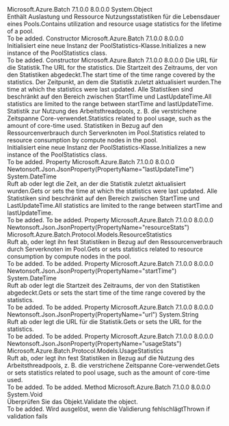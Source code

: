 <Type Name="PoolStatistics" FullName="Microsoft.Azure.Batch.Protocol.Models.PoolStatistics">
  <TypeSignature Language="C#" Value="public class PoolStatistics" />
  <TypeSignature Language="ILAsm" Value=".class public auto ansi beforefieldinit PoolStatistics extends System.Object" />
  <TypeSignature Language="DocId" Value="T:Microsoft.Azure.Batch.Protocol.Models.PoolStatistics" />
  <TypeSignature Language="VB.NET" Value="Public Class PoolStatistics" />
  <TypeSignature Language="F#" Value="type PoolStatistics = class" />
  <AssemblyInfo>
    <AssemblyName>Microsoft.Azure.Batch</AssemblyName>
    <AssemblyVersion>7.1.0.0</AssemblyVersion>
    <AssemblyVersion>8.0.0.0</AssemblyVersion>
  </AssemblyInfo>
  <Base>
    <BaseTypeName>System.Object</BaseTypeName>
  </Base>
  <Interfaces />
  <Docs>
    <summary>
            <span data-ttu-id="977dd-101">Enthält Auslastung und Ressource Nutzungsstatistiken für die Lebensdauer eines Pools.</span><span class="sxs-lookup"><span data-stu-id="977dd-101">Contains utilization and resource usage statistics for the lifetime of a pool.</span></span>
            </summary>
    <remarks>To be added.</remarks>
  </Docs>
  <Members>
    <Member MemberName=".ctor">
      <MemberSignature Language="C#" Value="public PoolStatistics ();" />
      <MemberSignature Language="ILAsm" Value=".method public hidebysig specialname rtspecialname instance void .ctor() cil managed" />
      <MemberSignature Language="DocId" Value="M:Microsoft.Azure.Batch.Protocol.Models.PoolStatistics.#ctor" />
      <MemberSignature Language="VB.NET" Value="Public Sub New ()" />
      <MemberType>Constructor</MemberType>
      <AssemblyInfo>
        <AssemblyName>Microsoft.Azure.Batch</AssemblyName>
        <AssemblyVersion>7.1.0.0</AssemblyVersion>
        <AssemblyVersion>8.0.0.0</AssemblyVersion>
      </AssemblyInfo>
      <Parameters />
      <Docs>
        <summary>
            <span data-ttu-id="977dd-102">Initialisiert eine neue Instanz der PoolStatistics-Klasse.</span><span class="sxs-lookup"><span data-stu-id="977dd-102">Initializes a new instance of the PoolStatistics class.</span></span>
            </summary>
        <remarks>To be added.</remarks>
      </Docs>
    </Member>
    <Member MemberName=".ctor">
      <MemberSignature Language="C#" Value="public PoolStatistics (string url, DateTime startTime, DateTime lastUpdateTime, Microsoft.Azure.Batch.Protocol.Models.UsageStatistics usageStats = null, Microsoft.Azure.Batch.Protocol.Models.ResourceStatistics resourceStats = null);" />
      <MemberSignature Language="ILAsm" Value=".method public hidebysig specialname rtspecialname instance void .ctor(string url, valuetype System.DateTime startTime, valuetype System.DateTime lastUpdateTime, class Microsoft.Azure.Batch.Protocol.Models.UsageStatistics usageStats, class Microsoft.Azure.Batch.Protocol.Models.ResourceStatistics resourceStats) cil managed" />
      <MemberSignature Language="DocId" Value="M:Microsoft.Azure.Batch.Protocol.Models.PoolStatistics.#ctor(System.String,System.DateTime,System.DateTime,Microsoft.Azure.Batch.Protocol.Models.UsageStatistics,Microsoft.Azure.Batch.Protocol.Models.ResourceStatistics)" />
      <MemberSignature Language="VB.NET" Value="Public Sub New (url As String, startTime As DateTime, lastUpdateTime As DateTime, Optional usageStats As UsageStatistics = null, Optional resourceStats As ResourceStatistics = null)" />
      <MemberSignature Language="F#" Value="new Microsoft.Azure.Batch.Protocol.Models.PoolStatistics : string * DateTime * DateTime * Microsoft.Azure.Batch.Protocol.Models.UsageStatistics * Microsoft.Azure.Batch.Protocol.Models.ResourceStatistics -&gt; Microsoft.Azure.Batch.Protocol.Models.PoolStatistics" Usage="new Microsoft.Azure.Batch.Protocol.Models.PoolStatistics (url, startTime, lastUpdateTime, usageStats, resourceStats)" />
      <MemberType>Constructor</MemberType>
      <AssemblyInfo>
        <AssemblyName>Microsoft.Azure.Batch</AssemblyName>
        <AssemblyVersion>7.1.0.0</AssemblyVersion>
        <AssemblyVersion>8.0.0.0</AssemblyVersion>
      </AssemblyInfo>
      <Parameters>
        <Parameter Name="url" Type="System.String" />
        <Parameter Name="startTime" Type="System.DateTime" />
        <Parameter Name="lastUpdateTime" Type="System.DateTime" />
        <Parameter Name="usageStats" Type="Microsoft.Azure.Batch.Protocol.Models.UsageStatistics" />
        <Parameter Name="resourceStats" Type="Microsoft.Azure.Batch.Protocol.Models.ResourceStatistics" />
      </Parameters>
      <Docs>
        <param name="url"><span data-ttu-id="977dd-103">Die URL für die Statistik.</span><span class="sxs-lookup"><span data-stu-id="977dd-103">The URL for the statistics.</span></span></param>
        <param name="startTime"><span data-ttu-id="977dd-104">Die Startzeit des Zeitraums, der von den Statistiken abgedeckt.</span><span class="sxs-lookup"><span data-stu-id="977dd-104">The start time of the time range covered by the statistics.</span></span></param>
        <param name="lastUpdateTime"><span data-ttu-id="977dd-105">Der Zeitpunkt, an dem die Statistik zuletzt aktualisiert wurden.</span><span class="sxs-lookup"><span data-stu-id="977dd-105">The time at which the statistics were last updated.</span></span> <span data-ttu-id="977dd-106">Alle Statistiken sind beschränkt auf den Bereich zwischen StartTime und LastUpdateTime.</span><span class="sxs-lookup"><span data-stu-id="977dd-106">All statistics are limited to the range between startTime and lastUpdateTime.</span></span></param>
        <param name="usageStats"><span data-ttu-id="977dd-107">Statistik zur Nutzung des Arbeitsthreadpools, z. B. die verstrichene Zeitspanne Core-verwendet.</span><span class="sxs-lookup"><span data-stu-id="977dd-107">Statistics related to pool usage, such as the amount of core-time used.</span></span></param>
        <param name="resourceStats"><span data-ttu-id="977dd-108">Statistiken in Bezug auf den Ressourcenverbrauch durch Serverknoten im Pool.</span><span class="sxs-lookup"><span data-stu-id="977dd-108">Statistics related to resource consumption by compute nodes in the pool.</span></span></param>
        <summary>
            <span data-ttu-id="977dd-109">Initialisiert eine neue Instanz der PoolStatistics-Klasse.</span><span class="sxs-lookup"><span data-stu-id="977dd-109">Initializes a new instance of the PoolStatistics class.</span></span>
            </summary>
        <remarks>To be added.</remarks>
      </Docs>
    </Member>
    <Member MemberName="LastUpdateTime">
      <MemberSignature Language="C#" Value="public DateTime LastUpdateTime { get; set; }" />
      <MemberSignature Language="ILAsm" Value=".property instance valuetype System.DateTime LastUpdateTime" />
      <MemberSignature Language="DocId" Value="P:Microsoft.Azure.Batch.Protocol.Models.PoolStatistics.LastUpdateTime" />
      <MemberSignature Language="VB.NET" Value="Public Property LastUpdateTime As DateTime" />
      <MemberSignature Language="F#" Value="member this.LastUpdateTime : DateTime with get, set" Usage="Microsoft.Azure.Batch.Protocol.Models.PoolStatistics.LastUpdateTime" />
      <MemberType>Property</MemberType>
      <AssemblyInfo>
        <AssemblyName>Microsoft.Azure.Batch</AssemblyName>
        <AssemblyVersion>7.1.0.0</AssemblyVersion>
        <AssemblyVersion>8.0.0.0</AssemblyVersion>
      </AssemblyInfo>
      <Attributes>
        <Attribute>
          <AttributeName>Newtonsoft.Json.JsonProperty(PropertyName="lastUpdateTime")</AttributeName>
        </Attribute>
      </Attributes>
      <ReturnValue>
        <ReturnType>System.DateTime</ReturnType>
      </ReturnValue>
      <Docs>
        <summary>
            <span data-ttu-id="977dd-110">Ruft ab oder legt die Zeit, an der die Statistik zuletzt aktualisiert wurden.</span><span class="sxs-lookup"><span data-stu-id="977dd-110">Gets or sets the time at which the statistics were last updated.</span></span>
            <span data-ttu-id="977dd-111">Alle Statistiken sind beschränkt auf den Bereich zwischen StartTime und LastUpdateTime.</span><span class="sxs-lookup"><span data-stu-id="977dd-111">All statistics are limited to the range between startTime and lastUpdateTime.</span></span>
            </summary>
        <value>To be added.</value>
        <remarks>To be added.</remarks>
      </Docs>
    </Member>
    <Member MemberName="ResourceStats">
      <MemberSignature Language="C#" Value="public Microsoft.Azure.Batch.Protocol.Models.ResourceStatistics ResourceStats { get; set; }" />
      <MemberSignature Language="ILAsm" Value=".property instance class Microsoft.Azure.Batch.Protocol.Models.ResourceStatistics ResourceStats" />
      <MemberSignature Language="DocId" Value="P:Microsoft.Azure.Batch.Protocol.Models.PoolStatistics.ResourceStats" />
      <MemberSignature Language="VB.NET" Value="Public Property ResourceStats As ResourceStatistics" />
      <MemberSignature Language="F#" Value="member this.ResourceStats : Microsoft.Azure.Batch.Protocol.Models.ResourceStatistics with get, set" Usage="Microsoft.Azure.Batch.Protocol.Models.PoolStatistics.ResourceStats" />
      <MemberType>Property</MemberType>
      <AssemblyInfo>
        <AssemblyName>Microsoft.Azure.Batch</AssemblyName>
        <AssemblyVersion>7.1.0.0</AssemblyVersion>
        <AssemblyVersion>8.0.0.0</AssemblyVersion>
      </AssemblyInfo>
      <Attributes>
        <Attribute>
          <AttributeName>Newtonsoft.Json.JsonProperty(PropertyName="resourceStats")</AttributeName>
        </Attribute>
      </Attributes>
      <ReturnValue>
        <ReturnType>Microsoft.Azure.Batch.Protocol.Models.ResourceStatistics</ReturnType>
      </ReturnValue>
      <Docs>
        <summary>
            <span data-ttu-id="977dd-112">Ruft ab, oder legt ihn fest Statistiken in Bezug auf den Ressourcenverbrauch durch Serverknoten im Pool.</span><span class="sxs-lookup"><span data-stu-id="977dd-112">Gets or sets statistics related to resource consumption by compute nodes in the pool.</span></span>
            </summary>
        <value>To be added.</value>
        <remarks>To be added.</remarks>
      </Docs>
    </Member>
    <Member MemberName="StartTime">
      <MemberSignature Language="C#" Value="public DateTime StartTime { get; set; }" />
      <MemberSignature Language="ILAsm" Value=".property instance valuetype System.DateTime StartTime" />
      <MemberSignature Language="DocId" Value="P:Microsoft.Azure.Batch.Protocol.Models.PoolStatistics.StartTime" />
      <MemberSignature Language="VB.NET" Value="Public Property StartTime As DateTime" />
      <MemberSignature Language="F#" Value="member this.StartTime : DateTime with get, set" Usage="Microsoft.Azure.Batch.Protocol.Models.PoolStatistics.StartTime" />
      <MemberType>Property</MemberType>
      <AssemblyInfo>
        <AssemblyName>Microsoft.Azure.Batch</AssemblyName>
        <AssemblyVersion>7.1.0.0</AssemblyVersion>
        <AssemblyVersion>8.0.0.0</AssemblyVersion>
      </AssemblyInfo>
      <Attributes>
        <Attribute>
          <AttributeName>Newtonsoft.Json.JsonProperty(PropertyName="startTime")</AttributeName>
        </Attribute>
      </Attributes>
      <ReturnValue>
        <ReturnType>System.DateTime</ReturnType>
      </ReturnValue>
      <Docs>
        <summary>
            <span data-ttu-id="977dd-113">Ruft ab oder legt die Startzeit des Zeitraums, der von den Statistiken abgedeckt.</span><span class="sxs-lookup"><span data-stu-id="977dd-113">Gets or sets the start time of the time range covered by the statistics.</span></span>
            </summary>
        <value>To be added.</value>
        <remarks>To be added.</remarks>
      </Docs>
    </Member>
    <Member MemberName="Url">
      <MemberSignature Language="C#" Value="public string Url { get; set; }" />
      <MemberSignature Language="ILAsm" Value=".property instance string Url" />
      <MemberSignature Language="DocId" Value="P:Microsoft.Azure.Batch.Protocol.Models.PoolStatistics.Url" />
      <MemberSignature Language="VB.NET" Value="Public Property Url As String" />
      <MemberSignature Language="F#" Value="member this.Url : string with get, set" Usage="Microsoft.Azure.Batch.Protocol.Models.PoolStatistics.Url" />
      <MemberType>Property</MemberType>
      <AssemblyInfo>
        <AssemblyName>Microsoft.Azure.Batch</AssemblyName>
        <AssemblyVersion>7.1.0.0</AssemblyVersion>
        <AssemblyVersion>8.0.0.0</AssemblyVersion>
      </AssemblyInfo>
      <Attributes>
        <Attribute>
          <AttributeName>Newtonsoft.Json.JsonProperty(PropertyName="url")</AttributeName>
        </Attribute>
      </Attributes>
      <ReturnValue>
        <ReturnType>System.String</ReturnType>
      </ReturnValue>
      <Docs>
        <summary>
            <span data-ttu-id="977dd-114">Ruft ab oder legt die URL für die Statistik.</span><span class="sxs-lookup"><span data-stu-id="977dd-114">Gets or sets the URL for the statistics.</span></span>
            </summary>
        <value>To be added.</value>
        <remarks>To be added.</remarks>
      </Docs>
    </Member>
    <Member MemberName="UsageStats">
      <MemberSignature Language="C#" Value="public Microsoft.Azure.Batch.Protocol.Models.UsageStatistics UsageStats { get; set; }" />
      <MemberSignature Language="ILAsm" Value=".property instance class Microsoft.Azure.Batch.Protocol.Models.UsageStatistics UsageStats" />
      <MemberSignature Language="DocId" Value="P:Microsoft.Azure.Batch.Protocol.Models.PoolStatistics.UsageStats" />
      <MemberSignature Language="VB.NET" Value="Public Property UsageStats As UsageStatistics" />
      <MemberSignature Language="F#" Value="member this.UsageStats : Microsoft.Azure.Batch.Protocol.Models.UsageStatistics with get, set" Usage="Microsoft.Azure.Batch.Protocol.Models.PoolStatistics.UsageStats" />
      <MemberType>Property</MemberType>
      <AssemblyInfo>
        <AssemblyName>Microsoft.Azure.Batch</AssemblyName>
        <AssemblyVersion>7.1.0.0</AssemblyVersion>
        <AssemblyVersion>8.0.0.0</AssemblyVersion>
      </AssemblyInfo>
      <Attributes>
        <Attribute>
          <AttributeName>Newtonsoft.Json.JsonProperty(PropertyName="usageStats")</AttributeName>
        </Attribute>
      </Attributes>
      <ReturnValue>
        <ReturnType>Microsoft.Azure.Batch.Protocol.Models.UsageStatistics</ReturnType>
      </ReturnValue>
      <Docs>
        <summary>
            <span data-ttu-id="977dd-115">Ruft ab, oder legt ihn fest Statistiken in Bezug auf die Nutzung des Arbeitsthreadpools, z. B. die verstrichene Zeitspanne Core-verwendet.</span><span class="sxs-lookup"><span data-stu-id="977dd-115">Gets or sets statistics related to pool usage, such as the amount of core-time used.</span></span>
            </summary>
        <value>To be added.</value>
        <remarks>To be added.</remarks>
      </Docs>
    </Member>
    <Member MemberName="Validate">
      <MemberSignature Language="C#" Value="public virtual void Validate ();" />
      <MemberSignature Language="ILAsm" Value=".method public hidebysig newslot virtual instance void Validate() cil managed" />
      <MemberSignature Language="DocId" Value="M:Microsoft.Azure.Batch.Protocol.Models.PoolStatistics.Validate" />
      <MemberSignature Language="VB.NET" Value="Public Overridable Sub Validate ()" />
      <MemberSignature Language="F#" Value="abstract member Validate : unit -&gt; unit&#xA;override this.Validate : unit -&gt; unit" Usage="poolStatistics.Validate " />
      <MemberType>Method</MemberType>
      <AssemblyInfo>
        <AssemblyName>Microsoft.Azure.Batch</AssemblyName>
        <AssemblyVersion>7.1.0.0</AssemblyVersion>
        <AssemblyVersion>8.0.0.0</AssemblyVersion>
      </AssemblyInfo>
      <ReturnValue>
        <ReturnType>System.Void</ReturnType>
      </ReturnValue>
      <Parameters />
      <Docs>
        <summary>
            <span data-ttu-id="977dd-116">Überprüfen Sie das Objekt.</span><span class="sxs-lookup"><span data-stu-id="977dd-116">Validate the object.</span></span>
            </summary>
        <remarks>To be added.</remarks>
        <exception cref="T:Microsoft.Rest.ValidationException">
            <span data-ttu-id="977dd-117">Wird ausgelöst, wenn die Validierung fehlschlägt</span><span class="sxs-lookup"><span data-stu-id="977dd-117">Thrown if validation fails</span></span>
            </exception>
      </Docs>
    </Member>
  </Members>
</Type>